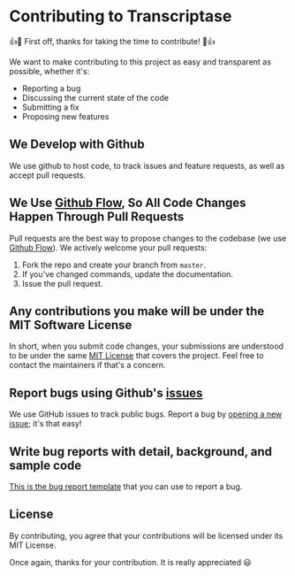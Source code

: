 # Contributing to Transcriptase
:+1::tada: First off, thanks for taking the time to contribute! :tada::+1:

We want to make contributing to this project as easy and transparent as possible, whether it's:

- Reporting a bug
- Discussing the current state of the code
- Submitting a fix
- Proposing new features

## We Develop with Github
We use github to host code, to track issues and feature requests, as well as accept pull requests.

## We Use [Github Flow](https://guides.github.com/introduction/flow/index.html), So All Code Changes Happen Through Pull Requests
Pull requests are the best way to propose changes to the codebase (we use [Github Flow](https://guides.github.com/introduction/flow/index.html)). We actively welcome your pull requests:

1. Fork the repo and create your branch from `master`.
2. If you've changed commands, update the documentation.
3. Issue the pull request.

## Any contributions you make will be under the MIT Software License
In short, when you submit code changes, your submissions are understood to be under the same [MIT License](http://choosealicense.com/licenses/mit/) that covers the project. Feel free to contact the maintainers if that's a concern.

## Report bugs using Github's [issues](https://github.com/MitchDorrestijn/coinmarketcap-icons/issues)
We use GitHub issues to track public bugs. Report a bug by [opening a new issue](); it's that easy!

## Write bug reports with detail, background, and sample code
[This is the bug report template](https://github.com/MitchDorrestijn/coinmarketcap-icons/blob/master/.github/ISSUE_TEMPLATE/bug_report.md) that you can use to report a bug.

## License
By contributing, you agree that your contributions will be licensed under its MIT License.

Once again, thanks for your contribution. It is really appreciated :smiley:
